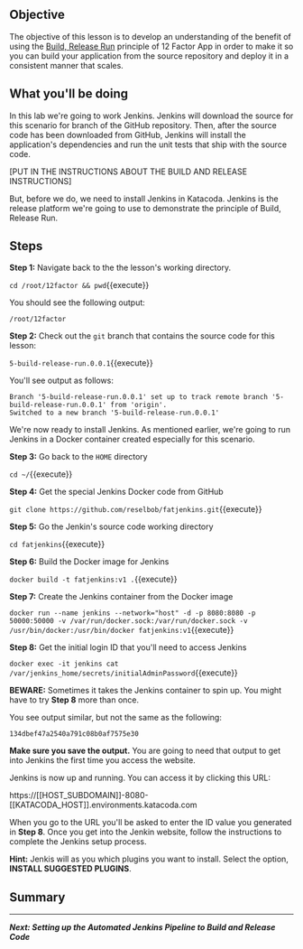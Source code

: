 ## Objective
The objective of this lesson is to develop an understanding of the benefit of using the [Build, Release Run](https://12factor.net/build-release-run) principle of 12 Factor App in order to make it so you can build your application from the source repository and deploy it in a consistent manner that scales.

## What you'll be doing

In this lab we're going to work Jenkins. Jenkins will download the source for this scenario for branch of the GitHub repository. Then, after the source code has been downloaded from GitHub, Jenkins will install the application's dependencies and run the unit tests that ship with the source code.

[PUT IN THE INSTRUCTIONS ABOUT THE BUILD AND RELEASE INSTRUCTIONS]

But, before we do, we need to install Jenkins in Katacoda. Jenkins is the release platform we're going to use to demonstrate the principle of Build, Release Run. 


## Steps

**Step 1:** Navigate back to the the lesson's working directory.

`cd /root/12factor && pwd`{{execute}}

You should see the following output:

`/root/12factor`

**Step 2:** Check out the `git` branch that contains the source code for this lesson:

`5-build-release-run.0.0.1`{{execute}}

You'll see output as follows:

```
Branch '5-build-release-run.0.0.1' set up to track remote branch '5-build-release-run.0.0.1' from 'origin'.
Switched to a new branch '5-build-release-run.0.0.1'

```

We're now ready to install Jenkins. As mentioned earlier, we're going to run Jenkins in a Docker container created especially for this scenario.

**Step 3:** Go back to the `HOME` directory

`cd ~/`{{execute}}

**Step 4:** Get the special Jenkins Docker code from GitHub

`git clone https://github.com/reselbob/fatjenkins.git`{{execute}}

**Step 5:** Go the Jenkin's source code working directory

`cd fatjenkins`{{execute}}

**Step 6:** Build the Docker image for Jenkins

`docker build -t fatjenkins:v1 .`{{execute}}

**Step 7:** Create the Jenkins container from the Docker image

`docker run --name jenkins --network="host" -d -p 8080:8080 -p 50000:50000 -v /var/run/docker.sock:/var/run/docker.sock -v /usr/bin/docker:/usr/bin/docker fatjenkins:v1`{{execute}}

**Step 8:**  Get the initial login ID that you'll need to access Jenkins

`docker exec -it jenkins cat /var/jenkins_home/secrets/initialAdminPassword`{{execute}}

**BEWARE:** Sometimes it takes the Jenkins container to spin up. You might have to try **Step 8** more than once.

You see output similar, but not the same as the following:

`134dbef47a2540a791c08b0af7575e30`

**Make sure you save the output.** You are going to need that output to get into Jenkins the first time you access the website.

Jenkins is now up and running. You can access it by clicking this URL:

https://[[HOST_SUBDOMAIN]]-8080-[[KATACODA_HOST]].environments.katacoda.com

When you go to the URL you'll be asked to enter the ID value you generated in **Step 8**. Once you get into the Jenkin website, follow the instructions to complete the Jenkins setup process.

**Hint:** Jenkis will as you which plugins you want to install. Select the option, **INSTALL SUGGESTED PLUGINS**.



## Summary

----


***Next: Setting up the Automated Jenkins Pipeline to Build and Release Code***